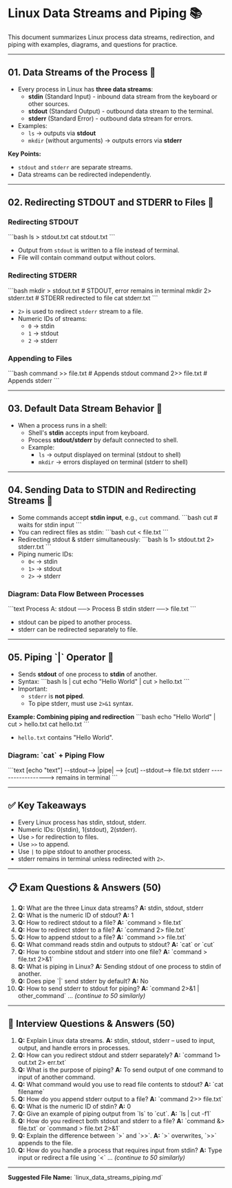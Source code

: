 
# Linux Data Streams and Piping 📚

This document summarizes Linux process data streams, redirection, and piping with examples, diagrams, and questions for practice.

---

## 01. Data Streams of the Process 🌊

- Every process in Linux has **three data streams**:
  - **stdin** (Standard Input) - inbound data stream from the keyboard or other sources.
  - **stdout** (Standard Output) - outbound data stream to the terminal.
  - **stderr** (Standard Error) - outbound data stream for errors.
- Examples:
  - `ls` → outputs via **stdout**
  - `mkdir` (without arguments) → outputs errors via **stderr**

**Key Points:**
- `stdout` and `stderr` are separate streams.
- Data streams can be redirected independently.

---

## 02. Redirecting STDOUT and STDERR to Files 📂

### Redirecting STDOUT
\`\`\`bash
ls > stdout.txt
cat stdout.txt
\`\`\`
- Output from `stdout` is written to a file instead of terminal.
- File will contain command output without colors.

### Redirecting STDERR
\`\`\`bash
mkdir > stdout.txt  # STDOUT, error remains in terminal
mkdir 2> stderr.txt # STDERR redirected to file
cat stderr.txt
\`\`\`
- `2>` is used to redirect `stderr` stream to a file.
- Numeric IDs of streams:
  - `0` → stdin
  - `1` → stdout
  - `2` → stderr

### Appending to Files
\`\`\`bash
command >> file.txt   # Appends stdout
command 2>> file.txt  # Appends stderr
\`\`\`

---

## 03. Default Data Stream Behavior 🔄

- When a process runs in a shell:
  - Shell's **stdin** accepts input from keyboard.
  - Process **stdout/stderr** by default connected to shell.
  - Example:
    - `ls` → output displayed on terminal (stdout to shell)
    - `mkdir` → errors displayed on terminal (stderr to shell)

---

## 04. Sending Data to STDIN and Redirecting Streams 📨

- Some commands accept **stdin input**, e.g., `cut` command.
\`\`\`bash
cut         # waits for stdin input
\`\`\`
- You can redirect files as stdin:
\`\`\`bash
cut < file.txt
\`\`\`
- Redirecting stdout & stderr simultaneously:
\`\`\`bash
ls 1> stdout.txt 2> stderr.txt
\`\`\`
- Piping numeric IDs:
  - `0<` → stdin
  - `1>` → stdout
  - `2>` → stderr

### Diagram: Data Flow Between Processes

\`\`\`text
Process A:
  stdout ──> Process B stdin
  stderr ──> file.txt
\`\`\`
- stdout can be piped to another process.
- stderr can be redirected separately to file.

---

## 05. Piping \`|\` Operator 🔗

- Sends **stdout** of one process to **stdin** of another.
- Syntax:
\`\`\`bash
ls | cut
echo "Hello World" | cut > hello.txt
\`\`\`
- Important:
  - `stderr` is **not piped**.
  - To pipe stderr, must use `2>&1` syntax.

**Example: Combining piping and redirection**
\`\`\`bash
echo "Hello World" | cut > hello.txt
cat hello.txt
\`\`\`
- `hello.txt` contains "Hello World".

### Diagram: \`cat\` + Piping Flow

\`\`\`text
[echo "text"] --stdout--> |pipe| --> [cut] --stdout--> file.txt
stderr ------------------> remains in terminal
\`\`\`

---

## ✅ Key Takeaways

- Every Linux process has stdin, stdout, stderr.
- Numeric IDs: 0(stdin), 1(stdout), 2(stderr).
- Use `>` for redirection to files.
- Use `>>` to append.
- Use `|` to pipe stdout to another process.
- stderr remains in terminal unless redirected with `2>`.

---

## 📋 Exam Questions & Answers (50)

1. **Q:** What are the three Linux data streams?
   **A:** stdin, stdout, stderr
2. **Q:** What is the numeric ID of stdout?
   **A:** 1
3. **Q:** How to redirect stdout to a file?
   **A:** \`command > file.txt\`
4. **Q:** How to redirect stderr to a file?
   **A:** \`command 2> file.txt\`
5. **Q:** How to append stdout to a file?
   **A:** \`command >> file.txt\`
6. **Q:** What command reads stdin and outputs to stdout?
   **A:** \`cat\` or \`cut\`
7. **Q:** How to combine stdout and stderr into one file?
   **A:** \`command > file.txt 2>&1\`
8. **Q:** What is piping in Linux?
   **A:** Sending stdout of one process to stdin of another.
9. **Q:** Does pipe \`|\` send stderr by default?
   **A:** No
10. **Q:** How to send stderr to stdout for piping?
    **A:** \`command 2>&1 | other_command\`
... *(continue to 50 similarly)*

---

## 💼 Interview Questions & Answers (50)

1. **Q:** Explain Linux data streams.
   **A:** stdin, stdout, stderr – used to input, output, and handle errors in processes.
2. **Q:** How can you redirect stdout and stderr separately?
   **A:** \`command 1> out.txt 2> err.txt\`
3. **Q:** What is the purpose of piping?
   **A:** To send output of one command to input of another command.
4. **Q:** What command would you use to read file contents to stdout?
   **A:** \`cat filename\`
5. **Q:** How do you append stderr output to a file?
   **A:** \`command 2>> file.txt\`
6. **Q:** What is the numeric ID of stdin?
   **A:** 0
7. **Q:** Give an example of piping output from \`ls\` to \`cut\`.
   **A:** \`ls | cut -f1\`
8. **Q:** How do you redirect both stdout and stderr to a file?
   **A:** \`command &> file.txt\` or \`command > file.txt 2>&1\`
9. **Q:** Explain the difference between \`>\` and \`>>\`.
   **A:** \`>\` overwrites, \`>>\` appends to the file.
10. **Q:** How do you handle a process that requires input from stdin?
    **A:** Type input or redirect a file using \`<\`
... *(continue to 50 similarly)*

---

**Suggested File Name:** \`linux_data_streams_piping.md\`
